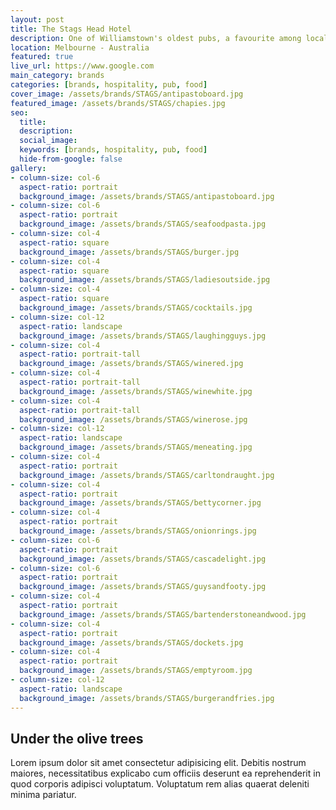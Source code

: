 ```yaml
---
layout: post
title: The Stags Head Hotel
description: One of Williamstown's oldest pubs, a favourite among locals for afterwork drinks
location: Melbourne - Australia
featured: true
live_url: https://www.google.com
main_category: brands 
categories: [brands, hospitality, pub, food]
cover_image: /assets/brands/STAGS/antipastoboard.jpg
featured_image: /assets/brands/STAGS/chapies.jpg
seo:
  title:
  description:
  social_image:
  keywords: [brands, hospitality, pub, food]
  hide-from-google: false 
gallery:
- column-size: col-6
  aspect-ratio: portrait
  background_image: /assets/brands/STAGS/antipastoboard.jpg
- column-size: col-6
  aspect-ratio: portrait
  background_image: /assets/brands/STAGS/seafoodpasta.jpg
- column-size: col-4
  aspect-ratio: square
  background_image: /assets/brands/STAGS/burger.jpg
- column-size: col-4
  aspect-ratio: square
  background_image: /assets/brands/STAGS/ladiesoutside.jpg
- column-size: col-4
  aspect-ratio: square
  background_image: /assets/brands/STAGS/cocktails.jpg
- column-size: col-12
  aspect-ratio: landscape
  background_image: /assets/brands/STAGS/laughingguys.jpg
- column-size: col-4
  aspect-ratio: portrait-tall
  background_image: /assets/brands/STAGS/winered.jpg
- column-size: col-4
  aspect-ratio: portrait-tall
  background_image: /assets/brands/STAGS/winewhite.jpg
- column-size: col-4
  aspect-ratio: portrait-tall
  background_image: /assets/brands/STAGS/winerose.jpg
- column-size: col-12
  aspect-ratio: landscape
  background_image: /assets/brands/STAGS/meneating.jpg
- column-size: col-4
  aspect-ratio: portrait
  background_image: /assets/brands/STAGS/carltondraught.jpg
- column-size: col-4
  aspect-ratio: portrait
  background_image: /assets/brands/STAGS/bettycorner.jpg
- column-size: col-4
  aspect-ratio: portrait
  background_image: /assets/brands/STAGS/onionrings.jpg
- column-size: col-6
  aspect-ratio: portrait
  background_image: /assets/brands/STAGS/cascadelight.jpg
- column-size: col-6
  aspect-ratio: portrait
  background_image: /assets/brands/STAGS/guysandfooty.jpg
- column-size: col-4
  aspect-ratio: portrait
  background_image: /assets/brands/STAGS/bartenderstoneandwood.jpg
- column-size: col-4
  aspect-ratio: portrait
  background_image: /assets/brands/STAGS/dockets.jpg
- column-size: col-4
  aspect-ratio: portrait
  background_image: /assets/brands/STAGS/emptyroom.jpg
- column-size: col-12
  aspect-ratio: landscape
  background_image: /assets/brands/STAGS/burgerandfries.jpg
---
```


## Under the olive trees

Lorem ipsum dolor sit amet consectetur adipisicing elit. Debitis nostrum maiores, necessitatibus explicabo cum officiis deserunt ea reprehenderit in quod corporis adipisci voluptatum. Voluptatum rem alias quaerat deleniti minima pariatur.

